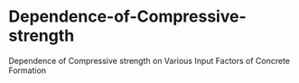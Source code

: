 # Dependence-of-Compressive-strength
Dependence of Compressive strength on Various Input Factors of Concrete Formation
